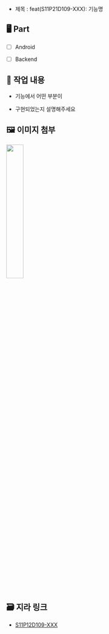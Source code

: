 - 제목 : feat(S11P21D109-XXX): 기능명

## 🖥️ Part

- [ ] Android

- [ ] Backend

## 📝 작업 내용

- 기능에서 어떤 부분이

- 구현되었는지 설명해주세요


## 🖼️ 이미지 첨부

<img src="파일주소" width="30%" height="30%"/>


## 🗃️ 지라 링크

- [S11P12D109-XXX](지라주소)
